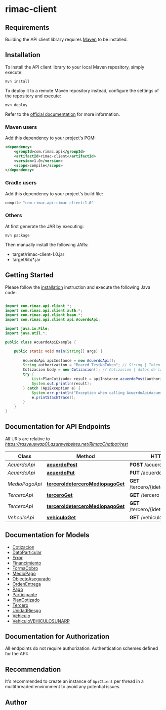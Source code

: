 # rimac-client

## Requirements

Building the API client library requires [Maven](https://maven.apache.org/) to be installed.

## Installation

To install the API client library to your local Maven repository, simply execute:

```shell
mvn install
```

To deploy it to a remote Maven repository instead, configure the settings of the repository and execute:

```shell
mvn deploy
```

Refer to the [official documentation](https://maven.apache.org/plugins/maven-deploy-plugin/usage.html) for more information.

### Maven users

Add this dependency to your project's POM:

```xml
<dependency>
    <groupId>com.rimac.api</groupId>
    <artifactId>rimac-client</artifactId>
    <version>1.0</version>
    <scope>compile</scope>
</dependency>
```

### Gradle users

Add this dependency to your project's build file:

```groovy
compile "com.rimac.api:rimac-client:1.0"
```

### Others

At first generate the JAR by executing:

    mvn package

Then manually install the following JARs:

* target/rimac-client-1.0.jar
* target/lib/*.jar

## Getting Started

Please follow the [installation](#installation) instruction and execute the following Java code:

```java

import com.rimac.api.client.*;
import com.rimac.api.client.auth.*;
import com.rimac.api.client.bean.*;
import com.rimac.api.client.api.AcuerdoApi;

import java.io.File;
import java.util.*;

public class AcuerdoApiExample {

    public static void main(String[] args) {
        
        AcuerdoApi apiInstance = new AcuerdoApi();
        String authorization = "Beared TestNoToken"; // String | Token de acceso.
        Cotizacion body = new Cotizacion(); // Cotizacion | datos de la cotización.
        try {
            List<PlanCotizado> result = apiInstance.acuerdoPost(authorization, body);
            System.out.println(result);
        } catch (ApiException e) {
            System.err.println("Exception when calling AcuerdoApi#acuerdoPost");
            e.printStackTrace();
        }
    }
}

```

## Documentation for API Endpoints

All URIs are relative to *https://rasveuswap01.azurewebsites.net/RimacChatbot/rest*

Class | Method | HTTP request | Description
------------ | ------------- | ------------- | -------------
*AcuerdoApi* | [**acuerdoPost**](docs/AcuerdoApi.md#acuerdoPost) | **POST** /acuerdo | Acuerdo
*AcuerdoApi* | [**acuerdoPut**](docs/AcuerdoApi.md#acuerdoPut) | **PUT** /acuerdo | Acuerdo
*MedioPagoApi* | [**terceroIdeterceroMediopagoGet**](docs/MedioPagoApi.md#terceroIdeterceroMediopagoGet) | **GET** /tercero/{idetercero}/mediopago | 
*TerceroApi* | [**terceroGet**](docs/TerceroApi.md#terceroGet) | **GET** /tercero | Tercero
*TerceroApi* | [**terceroIdeterceroMediopagoGet**](docs/TerceroApi.md#terceroIdeterceroMediopagoGet) | **GET** /tercero/{idetercero}/mediopago | 
*VehculoApi* | [**vehiculoGet**](docs/VehculoApi.md#vehiculoGet) | **GET** /vehiculo | Veh&amp;iacute;culo


## Documentation for Models

 - [Cotizacion](docs/Cotizacion.md)
 - [DatoParticular](docs/DatoParticular.md)
 - [Error](docs/Error.md)
 - [Financimiento](docs/Financimiento.md)
 - [FormaCobro](docs/FormaCobro.md)
 - [MedioPago](docs/MedioPago.md)
 - [ObjectoAsegurado](docs/ObjectoAsegurado.md)
 - [OrdenEntrega](docs/OrdenEntrega.md)
 - [Pago](docs/Pago.md)
 - [Participante](docs/Participante.md)
 - [PlanCotizado](docs/PlanCotizado.md)
 - [Tercero](docs/Tercero.md)
 - [UnidadRiesgo](docs/UnidadRiesgo.md)
 - [Vehiculo](docs/Vehiculo.md)
 - [VehiculoVEHICULOSUNARP](docs/VehiculoVEHICULOSUNARP.md)


## Documentation for Authorization

All endpoints do not require authorization.
Authentication schemes defined for the API:

## Recommendation

It's recommended to create an instance of `ApiClient` per thread in a multithreaded environment to avoid any potential issues.

## Author



